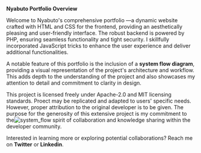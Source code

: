 **Nyabuto Portfolio Overview**

Welcome to Nyabuto's comprehensive portfolio —a dynamic website crafted with HTML and CSS for the frontend, providing an aesthetically pleasing and user-friendly interface. 
The robust backend is powered by PHP, ensuring seamless functionality and tight security. 
I skillfully incorporated JavaScript tricks to enhance the user experience and deliver additional functionalities.

A notable feature of this portfolio is the inclusion of a **system flow diagram**, providing a visual representation of the project's architecture and workflow. 
This adds depth to the understanding of the project and also showcases my attention to detail and commitment to clarity in design.

This project is licensed freely under Apache-2.0 and MIT licensing standards. 
Proect may be replicated and adapted to users' specific needs. However, proper attribution to the original developer is to be given. 
The purpose for the generosity of this extensive project is my commitment to the![system_flow](https://github.com/Slicedpineapples/nyabuto/assets/107678439/f9e11005-cf33-4550-96ef-a6b690a58bcd)
 spirit of collaboration and knowledge sharing within the developer community.

Interested in learning more or exploring potential collaborations? 
Reach me on **Twitter** or **Linkedin**.
